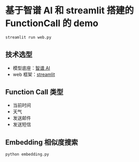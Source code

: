 # 基于智谱 AI 和 streamlit 搭建的 FunctionCall 的 demo

```bash
streamlit run web.py
```

## 技术选型

- 模型底座：[智谱 AI](https://www.zhipuai.cn/)
- web 框架：[streamlit](https://streamlit.io/)

## Function Call 类型

- 当前时间
- 天气
- 发送邮件
- 发送短信

## Embedding 相似度搜索

```bash
python embedding.py
```
